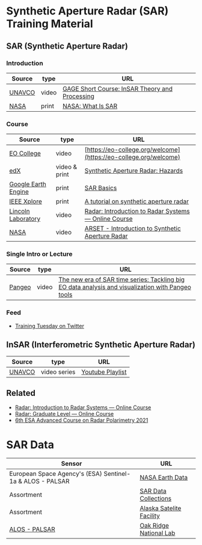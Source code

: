 # Synthetic Aperture Radar (SAR) Training Material

## SAR (Synthetic Aperture Radar)

### Introduction
Source | type | URL
------ | ---- | ---
[UNAVCO](https://www.unavco.org/) | video | [GAGE Short Course: InSAR Theory and Processing](https://www.youtube.com/watch?v=P2Boe7paohs)
[NASA](https://earthdata.nasa.gov/) | print | [NASA: What Is SAR](https://earthdata.nasa.gov/learn/backgrounders/what-is-sar)


### Course
Source | type | URL
------ | ---- | ---
[EO College](https://eo-college.org) | video | [https://eo-college.org/welcome](https://eo-college.org/welcome)
[edX](https://www.edx.org/) | video & print | [Synthetic Aperture Radar: Hazards](https://www.edx.org/course/sar-hazards)
[Google Earth Engine](https://earthengine.google.com/) | print | [SAR Basics](https://developers.google.com/earth-engine/tutorials/community/sar-basics)
[IEEE Xplore](https://ieeexplore.ieee.org) | print | [A tutorial on synthetic aperture radar](https://ieeexplore.ieee.org/document/6504845)
[Lincoln Laboratory](https://www.ll.mit.edu) | video | [Radar: Introduction to Radar Systems — Online Course](https://www.ll.mit.edu/outreach/radar-introduction-radar-systems-online-course)
[NASA](https://appliedsciences.nasa.gov/) | video | [ARSET - Introduction to Synthetic Aperture Radar](https://appliedsciences.nasa.gov/join-mission/training/english/arset-introduction-synthetic-aperture-radar)

### Single Intro or Lecture
Source | type | URL
------ | ---- | ---
[Pangeo](https://discourse.pangeo.io/) | video | [The new era of SAR time series: Tackling big EO data analysis and visualization with Pangeo tools](https://discourse.pangeo.io/t/may-12-2021-the-new-era-of-sar-time-series-tackling-big-eo-data-analysis-and-visualization-with-pangeo-tools/1475)

### Feed
* [Training Tuesday on Twitter](https://twitter.com/search?q=%23TrainingTuesday%20%40sistersofSAR&src=typed_query)

## InSAR (Interferometric Synthetic Aperture Radar) 
Source | type | URL
------ | ---- | ---
[UNAVCO](https://www.unavco.org/) | video series | [Youtube Playlist](https://www.youtube.com/user/unavcovideos/playlists)

## Related
* [Radar: Introduction to Radar Systems — Online Course](https://www.ll.mit.edu/outreach/radar-introduction-radar-systems-online-course)
* [Radar: Graduate Level — Online Course](https://www.ll.mit.edu/outreach/radar-graduate-level-online-course)
* [6th ESA Advanced Course on Radar Polarimetry 2021](https://eo4society.esa.int/event/6th-advanced-polarimetry-2021/)

# SAR Data
Sensor | URL
------ | ---
European Space Agency's (ESA) Sentinel-1a & ALOS - PALSAR | [NASA Earth Data](https://search.earthdata.nasa.gov/search?q=SAR&fdc=Alaska%20Satellite%20Facility)
Assortment | [SAR Data Collections](https://www.unavco.org/data/sar/sar.html)
Assortment | [Alaska Satelite Facility](https://asf.alaska.edu/how-to/get-started/)
[ALOS - PALSAR](https://www.eorc.jaxa.jp/ALOS/en/about/palsar.htm) | [Oak Ridge National Lab](https://webmap.ornl.gov/wcsdown/dataset.jsp?ds_id=993)
